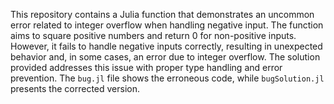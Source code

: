 This repository contains a Julia function that demonstrates an uncommon error related to integer overflow when handling negative input. The function aims to square positive numbers and return 0 for non-positive inputs. However, it fails to handle negative inputs correctly, resulting in unexpected behavior and, in some cases, an error due to integer overflow. The solution provided addresses this issue with proper type handling and error prevention.  The `bug.jl` file shows the erroneous code, while `bugSolution.jl` presents the corrected version. 